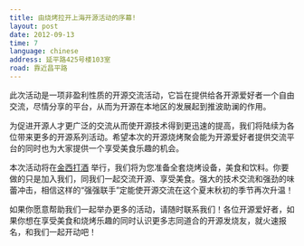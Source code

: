 ```yaml
---
title: 由烧烤拉开上海开源活动的序幕!
layout: post
date: 2012-09-13
time: 7
language: chinese
address: 延平路425号楼103室
road: 靠近昌平路
---
```


此次活动是一项非盈利性质的开源交流活动，它旨在提供给各开源爱好者一个自由交流，尽情分享的平台，从而为开源在本地区的发展起到推波助澜的作用。

为促进开源人才更广泛的交流从而使开源技术得到更迅速的提高，我们将陆续为各位带来更多的开源系列活动。希望本次的开源烧烤聚会能为开源爱好者提供交流平台的同时也为大家提供一个享受美食乐趣的机会。

本次活动将在[金西打酒](http://weibo.com/goldcider) 举行，我们将为您准备全套烧烤设备，美食和饮料。你要做的只是加入我们，同我们一起交流开源、享受美食。强大的技术交流和强劲的味蕾冲击，相信这样的“强强联手”定能使开源交流在这个夏末秋初的季节再次升温！

如果你愿意帮助我们一起举办更多的活动，请随时联系我们！各位开源爱好者，如果你想在享受美食和烧烤乐趣的同时认识更多志同道合的开源发烧友，就火速报名，和我们一起开动吧！